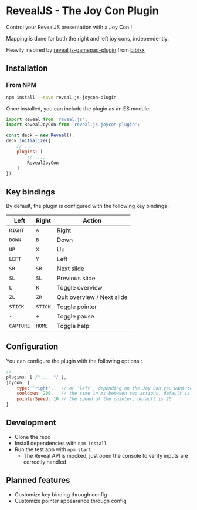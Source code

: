 # RevealJS - The Joy Con Plugin

Control your RevealJS presentation with a Joy Con !

Mapping is done for both the right and left joy cons, independently.

Heavily inspired by [reveal.js-gamepad-plugin](https://github.com/bibixx/reveal.js-gamepad-plugin) from [bibixx](https://github.com/bibixx)

## Installation

### From NPM

```bash
npm install --save reveal.js-joycon-plugin
```

Once installed, you can include the plugin as an ES module:

```javascript
import Reveal from 'reveal.js';
import RevealJoyCon from 'reveal.js-joycon-plugin';

const deck = new Reveal();
deck.initialize({
    // ...
    plugins: [
        // ...,
        RevealJoyCon
    ]
})
```

## Key bindings

By default, the plugin is configured with the following key bindings :

| Left      | Right  | Action |
| --------- | ------ | ------ |
| `RIGHT`   | `A`    | Right |
| `DOWN`    | `B`    | Down |
| `UP`      | `X`    | Up |
| `LEFT`    | `Y`    | Left |
| `SR`      | `SR`   | Next slide |
| `SL`      | `SL`   | Previous slide |
| `L`       | `R`    | Toggle overview |
| `ZL`      | `ZR`   | Quit overview / Next slide |
| `STICK`   | `STICK`| Toggle pointer |
| `-`       | `+`    | Toggle pause |
| `CAPTURE` | `HOME` | Toggle help |

## Configuration

You can configure the plugin with the following options :

```javascript
// ...
plugins: [ /* ... */ ],
joycon: {
    type: 'right',   // or 'left', depending on the Joy Con you want to use, default is 'right'
    cooldown: 200,   // the time in ms between two actions, default is 300
    pointerSpeed: 10 // the speed of the pointer, default is 20
}
```

## Development

- Clone the repo
- Install dependencies with `npm install`
- Run the test app with `npm start`
  - The Reveal API is mocked, just open the console to verify inputs are correctly handled

## Planned features

- Customize key binding through config
- Customize pointer appearance through config 
